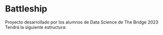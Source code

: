 # Battleship
Proyecto desarrollado por los alumnos de Data Science de The Bridge 2023
Tendrá la siguiente estructura:

